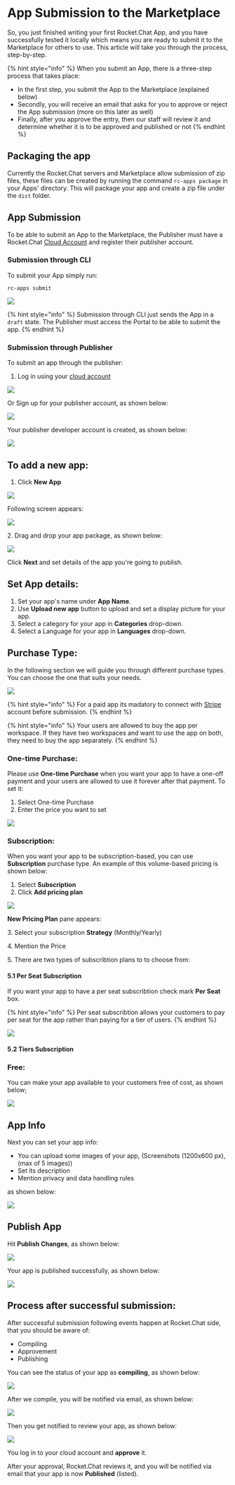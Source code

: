 # App Submission to the Marketplace

So, you just finished writing your first Rocket.Chat App, and you have successfully tested it locally which means you are ready to submit it to the Marketplace for others to use. This article will take you through the process, step-by-step.

{% hint style="info" %}
When you submit an App, there is a three-step process that takes place:&#x20;

* In the first step, you submit the App to the Marketplace (explained below)
* Secondly, you will receive an email that asks for you to approve or reject the App submission (more on this later as well)
* Finally, after you approve the entry, then our staff will review it and determine whether it is to be approved and published or not
{% endhint %}

## Packaging the app

Currently the Rocket.Chat servers and Marketplace allow submission of zip files, these files can be created by running the command `rc-apps package` in your Apps' directory. This will package your app and create a zip file under the `dist` folder.

## App Submission

To be able to submit an App to the Marketplace, the Publisher must have a Rocket.Chat [Cloud Account](https://cloud.rocket.chat/login) and register their publisher account.

### Submission through CLI

To submit your App simply run:

`rc-apps submit`

![](<../../.gitbook/assets/image (186) (1).png>)

{% hint style="info" %}
Submission through CLI just sends the App in a `draft` state. The Publisher must access the Portal to be able to submit the app.
{% endhint %}

### Submission through Publisher

To submit an app through the publisher:

1. Log in using your [cloud account](https://cloud.rocket.chat/login)

![](<../../.gitbook/assets/image (55).png>)

Or Sign up for your publisher account, as shown below:

![](<../../.gitbook/assets/image (183).png>)

Your publisher developer account is created, as shown below:

![](<../../.gitbook/assets/image (48).png>)

## To add a new app:

1. Click **New App**

![](<../../.gitbook/assets/image (19).png>)

Following screen appears:

![](<../../.gitbook/assets/image (45).png>)

2\. Drag and drop your app package, as shown below:

![](<../../.gitbook/assets/image (64).png>)

Click **Next** and set details of the app you're going to publish.

## **Set App details:**

1. Set your app's name under **App Name**.
2. Use **Upload new app** button to upload and set a display picture for your app.
3. Select a category for your app in **Categories** drop-down.
4. Select a Language for your app in **Languages** drop-down.

## Purchase Type:

In the following section we will guide you through different purchase types. You can choose the one that suits your needs.

![](<../../.gitbook/assets/image (56) (1).png>)

{% hint style="info" %}
For a paid app its madatory to connect with [Stripe](https://stripe.com/) account before submission.
{% endhint %}

{% hint style="info" %}
Your users are allowed to buy the app per workspace. If they have two workspaces and want to use the app on both, they need to buy the app separately.
{% endhint %}

### One-time Purchase:

Please use **One-time Purchase** when you want your app to have a one-off payment and your users are allowed to use it forever after that payment. To set it:

1. Select One-time Purchase
2. Enter the price you want to set

![](<../../.gitbook/assets/image (31).png>)

### Subscription:

When you want your app to be subscription-based, you can use **Subscription** purchase type. An example of this volume-based pricing is shown below:

1. Select **Subscription**
2. Click **Add pricing plan**

![](<../../.gitbook/assets/image (11).png>)

**New Pricing Plan** pane appears:

3\. Select your subscription **Strategy** (Monthly/Yearly)

4\. Mention the Price

5\. There are two types of subscribtion plans to to choose from:

#### **5.1** Per Seat Subscription

If you want your app to have a per seat subscribtion check mark **Per Seat** box.

{% hint style="info" %}
Per seat subscribtion allows your customers to pay per seat for the app rather than paying for a tier of users.
{% endhint %}

![](<../../.gitbook/assets/image (3).png>)

#### **5.2** Tiers Subscription

### Free:

You can make your app available to your customers free of cost, as shown below;

![](<../../.gitbook/assets/image (2).png>)

## App Info

Next you can set your app info:

* You can upload some images of your app, (Screenshots (1200x600 px), (max of 5 images))
* Set its description
* Mention privacy and data handling rules

as shown below:

![](<../../.gitbook/assets/image (22).png>)

## Publish App

Hit **Publish Changes**, as shown below:

![](<../../.gitbook/assets/image (40).png>)

Your app is published successfully, as shown below:

![](<../../.gitbook/assets/image (15).png>)

## Process after successful submission:

After successful submission following events happen at Rocket.Chat side, that you should be aware of:

* Compiling
* Approvement
* Publishing

You can see the status of your app as **compiling**, as shown below:

![](<../../.gitbook/assets/image (191).png>)

After we compile, you will be notified via email, as shown below:

![](<../../.gitbook/assets/image (194).png>)

Then you get notified to review your app, as shown below:

![](<../../.gitbook/assets/image (192) (1).png>)

You log in to your cloud account and **approve** it.

After your approval, Rocket.Chat reviews it, and you will be notified via email that your app is now **Published** (listed).
